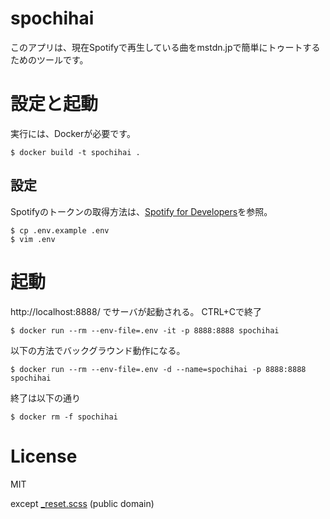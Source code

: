 # spochihai

このアプリは、現在Spotifyで再生している曲をmstdn.jpで簡単にトゥートするためのツールです。

# 設定と起動

実行には、Dockerが必要です。

	$ docker build -t spochihai .

## 設定

Spotifyのトークンの取得方法は、[Spotify for Developers](https://developer.spotify.com/documentation/web-api/quick-start/)を参照。

	$ cp .env.example .env
	$ vim .env

# 起動

http://localhost:8888/ でサーバが起動される。 CTRL+Cで終了

	$ docker run --rm --env-file=.env -it -p 8888:8888 spochihai

以下の方法でバックグラウンド動作になる。

	$ docker run --rm --env-file=.env -d --name=spochihai -p 8888:8888 spochihai

終了は以下の通り

	$ docker rm -f spochihai

# License

MIT

except [\_reset.scss](src/client/sass/_reset.scss) (public domain)

